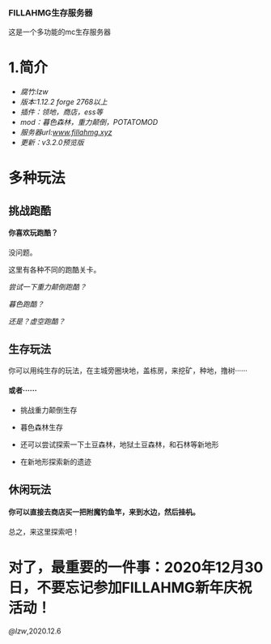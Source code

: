 ### FILLAHMG生存服务器

这是一个多功能的mc生存服务器

# 1.简介
+ *腐竹:lzw*
+ *版本:1.12.2 forge 2768以上*
+ *插件：领地，商店，ess等*
+ *mod：暮色森林，重力颠倒，POTATOMOD*
+ *服务器url:www.fillahmg.xyz*
+ *更新：v3.2.0预览版*

# 多种玩法

## 挑战跑酷

#### 你喜欢玩跑酷？

没问题。

这里有各种不同的跑酷关卡。

*尝试一下重力颠倒跑酷？*

*暮色跑酷？*

*还是？虚空跑酷？*

## 生存玩法

你可以用纯生存的玩法，在主城旁圈块地，盖栋房，来挖矿，种地，撸树······

#### 或者······

+ 挑战重力颠倒生存

+ 暮色森林生存

+ 还可以尝试探索一下土豆森林，地狱土豆森林，和石林等新地形

+ 在新地形探索新的遗迹

## 休闲玩法

#### 你可以直接去商店买一把附魔钓鱼竿，来到水边，然后~~挂机~~。

总之，来这里探索吧！

# 对了，最重要的一件事：2020年12月30日，不要忘记参加FILLAHMG新年庆祝活动！

*@lzw*,2020.12.6
